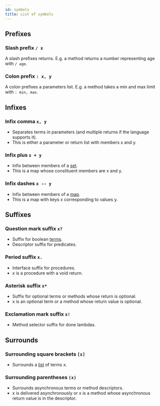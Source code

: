 ```yaml
---
id: symbols
title: List of symbols
---
```


## Prefixes

###  Slash prefix `/ x`

A slash prefixes returns. E.g. a method returns a number representing age with `/ age`.

###  Colon prefix `: x, y`

A colon prefixes a parameters list. E.g. a method takes a min and max limit with `: min, max`.

## Infixes

###  Infix comma `x, y`

* Separates terms in parameters (and multiple returns if the language supports it).
* This is either a parameter or return list with members x and y.

###  Infix plus `x + y`

* Infix between members of a [set](set.md).
* This is a map whose constituent members are x and y.

###  Infix dashes `x -- y`

* Infix between members of a [map](map.md).
* This is a map with keys x corresponding to values y.

## Suffixes

###  Question mark suffix `x?`

* Suffix for boolean [terms](term.md).
* Descriptor suffix for predicates.

###  Period suffix `x.`

* Interface suffix for procedures.
* x is a procedure with a void return.

###  Asterisk suffix `x*`

* Suffix for optional terms or methods whose return is optional.
* x is an optional term or a method whose return value is optional.

###  Exclamation mark suffix `x!`

* Method selector suffix for done lambdas.

## Surrounds

###  Surrounding square brackets `[x]`

* Surrounds a [list](list.md) of terms x.

###  Surrounding parentheses `(x)`

* Surrounds asynchronous terms or method descriptors.
* x is delivered asynchronously or x is a method whose asynchronous return value is in the descriptor.